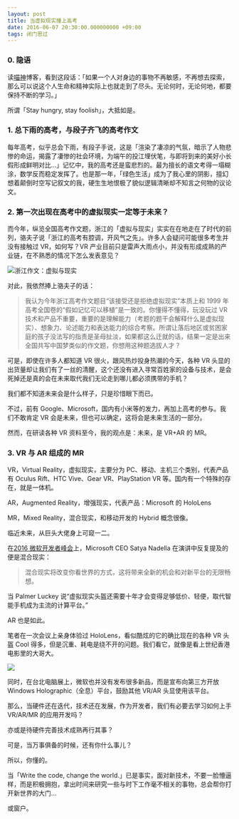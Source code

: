 ```yaml
---
layout: post
title: 当虚拟现实撞上高考
date: 2016-06-07 20:30:00.000000000 +09:00
tags: 闭门思过
---
```


### 0. 隐语

读[喵神](https://onevcat.com/2015/12/2015-final/)博客，看到这段话：「如果一个人对身边的事物不再敏感，不再想去探索，那么可以说这个人生命和精神实际上也就走到了尽头。无论何时，无论何地，都要保持不断的学习。」

所谓「Stay hungry, stay foolish」，大抵如是。

### 1. 总下雨的高考，与段子齐飞的高考作文

每年高考，似乎总会下雨，有段子手说，这是「渲染了凄凉的气氛，暗示了人物悲惨的命运，揭露了凄惨的社会环境，为端午的投江埋伏笔，与即将到来的美好小长假形成鲜明对比...」记忆中，我的高考还是蛮悲烈的。最为擅长的语文考得一塌糊涂，数学反而稳定发挥了。也是那一年，「绿色生活」成为了我心里的阴影，擅幻想着颠倒时空写记叙文的我，硬生生地恨极了貌似逻辑清晰却不知言之何物的议论文。

### 2. 第一次出现在高考中的虚拟现实一定等于未来？

而今年，纵览全国高考作文题，浙江的「虚拟与现实」实实在在地走在了时代的前列，骆夫子说「浙江的高考有腔调，开风气之先」。许多人会疑问可能很多考生并没有接触过 VR，如何写？VR 产业目前只是雷声大雨点小，并没有形成成熟的产业链，在不熟悉的情况下怎么发表意见？

![浙江作文：虚拟与现实](http://img.blog.csdn.net/20161026174410576)

对此，我依然捧上骆夫子的话：

> 我认为今年浙江高考作文题目“该接受还是拒绝虚拟现实”本质上和 1999 年高考全国卷的“假如记忆可以移植”是一致的。你懂得不懂得，玩没玩过 VR 技术和产品不重要，重要的是理解能力（考题的题干会解释什么是虚拟现实）、想象力、论述能力和表达能力的综合考察。所谓让落后地区或贫困家庭的孩子没法写的指责是圣母扯淡，如果都这么迁就的话，结果一定是出来全国共写中国梦类似的作文题，你想用这种题选拔人才？

可是，即使在许多人都知道 VR 很火，跟风热炒投身热潮的今天，各种 VR 头显的出货量却让我们有了一丝的清醒，这个还没有进入寻常百姓家的设备与技术，是会死掉还是真的会在未来取代我们无论走到哪儿都必须携带的手机？

我们都不知道未来会是什么样子，只是珍惜眼下而已。

不过，前有 Google、Microsoft，国内有小米等的发力，再加上高考的参与。我们不敢肯定 VR 会是未来，但也可以确定，这将会是未来生活的一部分。

然而，在研读各种 VR 资料至今，我的观点是：未来，是 VR+AR 的 MR。

### 3. VR 与 AR 组成的 MR

VR，Virtual Reality，虚拟现实，主要分为 PC、移动、主机三个类别，代表产品有 Oculus Rift、HTC Vive、Gear VR、PlayStation VR 等。国内有一个特殊的存在，就是一体机。

AR，Augmented Reality，增强现实，代表产品：Microsoft 的 HoloLens

MR，Mixed Reality，混合现实，和移动开发的 Hybrid 概念很像。

临近未来，从巨头大佬身上可窥一二。

在[2016 微软开发者峰会](http://geek.csdn.net/news/detail/77994)上，Microsoft CEO Satya Nadella 在演讲中反复提及的便是混合现实：

> 混合现实将改变你看世界的方式，这将带来全新的机会和对新平台的无限畅想。

当 Palmer Luckey 说“虚拟现实头盔还需要十年才会变得足够低价、轻便，取代智能手机成为主流的计算平台。”

AR 也是如此。

笔者在一次会议上亲身体验过 HoloLens，看似酷炫的它的确比现在的各种 VR 头盔 Cool 得多，但是沉重、耗电是绕不开的问题。我们看它，就像是看上世纪香港电影里的大哥大。

![](http://img.blog.csdn.net/20161026174723949)

同时，在台北电脑展上，微软也并没有发布很多新品，而是宣布向第三方开放 Windows Holographic（全息）平台，鼓励其他 VR/AR 头显使用该平台。

那么，当硬件还在迭代，技术还在发展，作为开发者，我们有必要去学习如何上手 VR/AR/MR 的应用开发吗？

亦或是待硬件完善技术成熟再行其事？

可是，当万事俱备的时候，还有你什么事儿？

所以，你懂的。

当「Write the code, change the world.」已是事实，面对新技术，不要一脸懵逼样，而是积极拥抱，拿出时间来研究一些与时下工作毫不相关的事物，总会帮你打开新世界的大门...

或窗户。